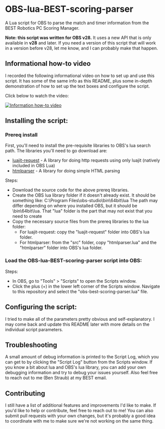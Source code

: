 # OBS-lua-BEST-scoring-parser
A Lua script for OBS to parse the match and timer information from the BEST Robotics PC Scoring Manager.

**Note: this script was written for OBS v28.** It uses a new API that is only available in **v28** and later. If you need a version of this script that will work in a version before v28, let me know, and I can probably make that happen.

## Informational how-to video
I recorded the following informational video on how to set up and use this script. It has some of the same info as this README, plus some in-depth demonstration of how to set up the text boxes and configure the script.

Click below to watch the video:

[![Information how-to video](https://img.youtube.com/vi/bIuh_vyruNc/mqdefault.jpg)](https://www.youtube.com/watch?v=bIuh_vyruNc)


## Installing the script:

### Prereq install
First, you'll need to install the pre-requisite libraries to OBS's lua search path. The libraries you'll need to go download are:
* [luajit-request](https://github.com/LPGhatguy/luajit-request) - A library for doing http requests using only luajit (natively included in OBS Lua)
* [htmlparser](https://github.com/msva/lua-htmlparser) - A library for doing simple HTML parsing

Steps:
* Download the source code for the above prereq libraries.
* Create the OBS lua library folder if it doesn't already exist. It should be something like:
  C:\Program Files\obs-studio\bin\64bit\lua
  The path may differ depending on where you installed OBS, but it should be <install-path>\bin\64bit\lua. That "lua" folder is the part that may not exist that you need to create
* Copy the necessary source files from the prereq libraries to the lua folder:
  - For luajit-request: copy the "luajit-request" folder into OBS's lua folder.
  - For htmlparser: from the "src" folder, copy "htmlparser.lua" and the "htmlparser" folder into OBS's lua folder.

### Load the OBS-lua-BEST-scoring-parser script into OBS:
Steps:
* In OBS, go to "Tools" > "Scripts" to open the Scripts window.
* Click the plus (+) in the lower left corner of the Scripts window. Navigate to this repository and select the "obs-best-scoring-parser.lua" file.

## Configuring the script:
I tried to make all of the parameters pretty obvious and self-explanatory. I may come back and update this README later with more details on the individual script parameters.

## Troubleshooting
A small amount of debug information is printed to the Script Log, which you can get to by clicking the "Script Log" button from the Scripts window. If you know a bit about lua and OBS's lua library, you can add your own debugging information and try to debug your issues yourself. Also feel free to reach out to me (Ben Straub) at my BEST email.

## Contributing
I still have a list of additional features and improvements I'd like to make. If you'd like to help or contribute, feel free to reach out to me! You can also submit pull requests with your own changes, but it's probably a good idea to coordinate with me to make sure we're not working on the same thing.
